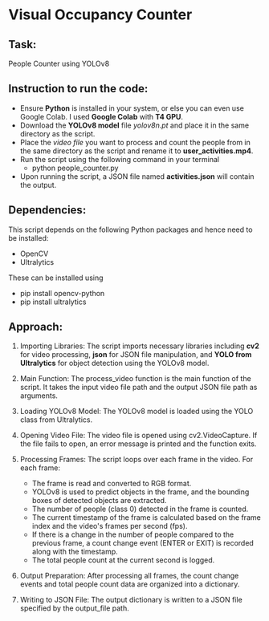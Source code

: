 # Visual Occupancy Counter

## Task: 
People Counter using YOLOv8

## Instruction to run the code:
- Ensure **Python** is installed in your system, or else you can even use Google Colab. I used **Google Colab** with **T4 GPU**.
- Download the **YOLOv8 model** file *yolov8n.pt* and place it in the same directory as the script.
- Place the *video file* you want to process and count the people from in the same directory as the script and rename it to **user_activities.mp4**.
- Run the script using the following command in your terminal
    - python people_counter.py
- Upon running the script, a JSON file named **activities.json** will contain the output.

## Dependencies:
This script depends on the following Python packages and hence need to be installed:
- OpenCV
- Ultralytics

These can be installed using
- pip install opencv-python
- pip install ultralytics

## Approach:
1. Importing Libraries: The script imports necessary libraries including **cv2** for video processing, **json** for JSON file manipulation, and **YOLO from Ultralytics** for object detection using the YOLOv8 model.

2. Main Function: The process_video function is the main function of the script. It takes the input video file path and the output JSON file path as arguments.

3. Loading YOLOv8 Model: The YOLOv8 model is loaded using the YOLO class from Ultralytics.

4. Opening Video File: The video file is opened using cv2.VideoCapture. If the file fails to open, an error message is printed and the function exits.

5. Processing Frames: The script loops over each frame in the video. For each frame:
    - The frame is read and converted to RGB format.
    - YOLOv8 is used to predict objects in the frame, and the bounding boxes of detected objects are extracted.
    - The number of people (class 0) detected in the frame is counted.
    - The current timestamp of the frame is calculated based on the frame index and the video's frames per second (fps).
    - If there is a change in the number of people compared to the previous frame, a count change event (ENTER or EXIT) is recorded along with the timestamp.
    - The total people count at the current second is logged.

6. Output Preparation: After processing all frames, the count change events and total people count data are organized into a dictionary.

7. Writing to JSON File: The output dictionary is written to a JSON file specified by the output_file path.

